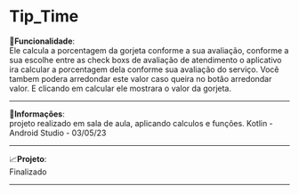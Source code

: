 # Tip_Time

🔧<b>Funcionalidade</b>:<br>Ele calcula a porcentagem da gorjeta conforme a sua avaliação, conforme a sua escolhe entre as check boxs de avaliação de atendimento o aplicativo ira calcular a porcentagem dela conforme sua avaliação do serviço. Você tambem podera arredondar este valor caso queira no botão arredondar valor.
E clicando em calcular ele mostrara o valor da gorjeta.
<hr>
📰<b>Informações</b>: <br> projeto realizado em sala de aula, aplicando calculos e funções. Kotlin - Android Studio - 03/05/23
<hr>
📈<b>Projeto</b>: <br> Finalizado
<hr>
